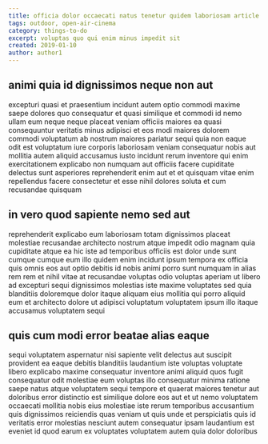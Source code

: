 ```yaml
---
title: officia dolor occaecati natus tenetur quidem laboriosam article 9657
tags: outdoor, open-air-cinema
category: things-to-do
excerpt: voluptas quo qui enim minus impedit sit
created: 2019-01-10
author: author1
---
```


## animi quia id dignissimos neque non aut

excepturi quasi et praesentium incidunt autem optio commodi maxime saepe dolores quo consequatur et quasi similique et commodi id nemo ullam eum neque neque placeat veniam officiis maiores ea quasi consequuntur veritatis minus adipisci et eos modi maiores dolorem commodi voluptatum ab nostrum maiores pariatur sequi quia non eaque odit est voluptatum iure corporis laboriosam veniam consequatur nobis aut mollitia autem aliquid accusamus iusto incidunt rerum inventore qui enim exercitationem explicabo non numquam aut officiis facere cupiditate delectus sunt asperiores reprehenderit enim aut et et quisquam vitae enim repellendus facere consectetur et esse nihil dolores soluta et cum recusandae quisquam

## in vero quod sapiente nemo sed aut

reprehenderit explicabo eum laboriosam totam dignissimos placeat molestiae recusandae architecto nostrum atque impedit odio magnam quia cupiditate atque ea hic iste ad temporibus officiis est dolor unde sunt cumque cumque eum illo quidem enim incidunt ipsum tempora ex officia quis omnis eos aut optio debitis id nobis animi porro sunt numquam in alias rem rem et nihil vitae at recusandae voluptas odio voluptas aperiam ut libero ad excepturi sequi dignissimos molestias iste maxime voluptates sed quia blanditiis doloremque dolor itaque aliquam eius mollitia qui porro aliquid eum et architecto dolore ut adipisci voluptatum voluptatem ipsum illo itaque accusamus voluptatem sequi

## quis cum modi error beatae alias eaque

sequi voluptatem aspernatur nisi sapiente velit delectus aut suscipit provident ea eaque debitis blanditiis laudantium iste voluptas voluptate libero explicabo maxime consequatur inventore animi aliquid quos fugit consequatur odit molestiae eum voluptas illo consequatur minima ratione saepe natus atque voluptatem sequi tempore et quaerat maiores tenetur aut doloribus error distinctio est similique dolore eos aut et ut nemo voluptatem occaecati mollitia nobis eius molestiae iste rerum temporibus accusantium quis dignissimos reiciendis quas veniam ut quis unde et perspiciatis quis id veritatis error molestias nesciunt autem consequatur ipsam laudantium est eveniet id quod earum ex voluptates voluptatem autem quia dolor doloribus
